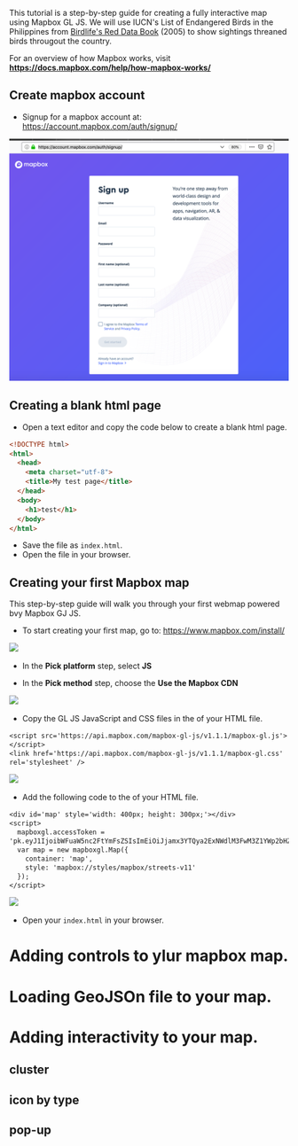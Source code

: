 This tutorial is a step-by-step guide for creating a fully interactive map using Mapbox GL JS.
We will use IUCN's List of Endangered Birds in the Philippines from 
[Birdlife's Red Data Book](https://web.archive.org/web/20060202013628/http://www.rdb.or.id/) (2005)
to show sightings threaned birds througout the country.

For an overview of how Mapbox works, visit **https://docs.mapbox.com/help/how-mapbox-works/**


## Create mapbox account
* Signup for a mapbox account at: https://account.mapbox.com/auth/signup/

![](img/signup_page.png)

## Creating a blank html page 

* Open a text editor and copy the code below to create a blank html page.

```html
<!DOCTYPE html>
<html>
  <head>
    <meta charset="utf-8">
    <title>My test page</title>
  </head>
  <body>
    <h1>test</h1>
  </body>
</html>
```

* Save the file as `index.html`.
* Open the file in your browser.


## Creating your first Mapbox map
This step-by-step guide will walk you through your first webmap powered bvy Mapbox GJ JS.

* To start creating your first map, go to: https://www.mapbox.com/install/

![](pick_platform.png)

* In the **Pick platform** step, select **JS**

* In the **Pick method** step, choose the **Use the Mapbox CDN**

![](pick_method)

* Copy the GL JS JavaScript and CSS files in the <head> of your HTML file.

```
<script src='https://api.mapbox.com/mapbox-gl-js/v1.1.1/mapbox-gl.js'></script>
<link href='https://api.mapbox.com/mapbox-gl-js/v1.1.1/mapbox-gl.css' rel='stylesheet' />
```

![](install_js.png)


* Add the following code to the <body> of your HTML file.

```
<div id='map' style='width: 400px; height: 300px;'></div>
<script>
  mapboxgl.accessToken = 'pk.eyJ1IjoibWFuaW5nc2FtYmFsZSIsImEiOiJjamx3YTQya2ExNWdlM3FwM3Z1YWp2bHZrIn0.mk2emL4LkX_uwFPq7nHZsA';
  var map = new mapboxgl.Map({
    container: 'map',
    style: 'mapbox://styles/mapbox/streets-v11'
  });
</script>
```

![](create_map.png)

* Open your `index.html` in your browser.

# Adding controls to ylur mapbox map.

# Loading GeoJSOn file to your map.

# Adding interactivity to your map.

## cluster
## icon by type
## pop-up
